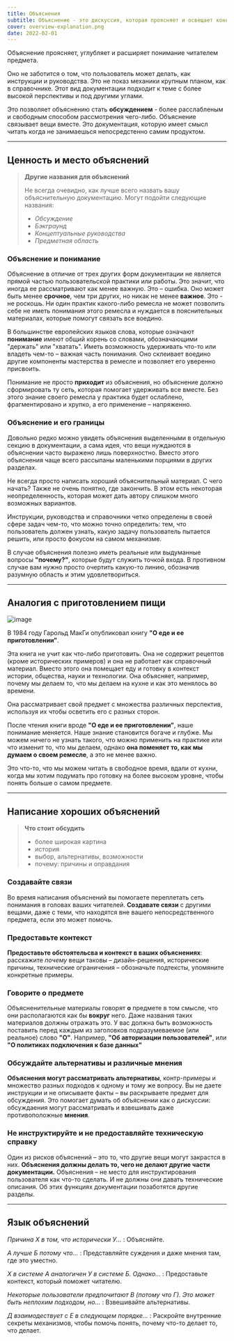 ```yaml
---
title: Объяснения
subtitle: Объяснение - это дискуссия, которая проясняет и освещает конкретную тему. Объеснение ориентировано на понимание.
cover: overview-explanation.png
date: 2022-02-01
---
```


Объяснение проясняет, углубляет и расширяет понимание читателем предмета.

Оно не заботится о том, что пользователь может делать, как инструкции и руководства. Это не показ механики крупным планом, как в справочнике. Этот вид документации подходит к теме с более высокой перспективы и под другими углами.

Это позволяет объяснению стать **обсуждением** - более расслабленым и свободным способом рассмотрения чего-либо. Объяснение связывает вещи вместе. Это документация, которую имеет смысл читать когда не занимаешься непосредстенно самим продуктом.

---

## Ценность и место объяснений

> **Другие названия для объяснений**
>
> Не всегда очевидно, как лучше всего назвать вашу объяснительную документацию.
> Могут подойти следующие названия:
>
> - _Обсуждение_
> - _Бэкграунд_
> - _Концептуальные руководства_
> - _Предметная область_

### Объяснение и понимание

Объяснение в отличие от трех других форм документации не является прямой частью пользовательской практики или работы. Это значит, что иногда ее рассматривают как менее важную. Это – ошибка. Оно может быть менее **срочное**, чем три других, но никак не менее **важное**. Это - не роскошь. Ни один практик какого-либо ремесла не может позволить себе не иметь понимания этого ремесла и нуждается в пояснительных материалах, которые помогут связать все воедино.

В большинстве европейских языков слова, которые означают **понимание** имеют общий корень со словами, обозначающими "держать" или "хватать". Иметь возможность удерживать что-то или владеть чем-то – важная часть понимания. Оно склеивает воедино другие компоненты мастерства в ремесле и позволяет его уверенно присвоить.

Понимание не просто **приходит** из объяснения, но объяснение должно сформировать ту сеть, которая помогает удерживать все вместе. Без этого знание своего ремесла у практика будет ослаблено, фрагментировано и хрупко, а его применение – напряженно.

### Объяснение и его границы

Довольно редко можно увидеть объяснения выделенными в отдельную секцию в документации, а сама идея, что вещи нуждаются в объяснении часто выражено лишь поверхностно. Вместо этого объяснения чаще всего рассыпаны маленькими порциями в других разделах.

Не всегда просто написать хороший объяснительный материал. С чего начать? Также не очень понятно, где закончить. В этом есть некоторая неопределенность, которая может дать автору слишком много возможных вариантов.

Инструкции, руководства и справочники четко определены в своей сфере задач чем-то, что можно точно определить: тем, что пользователь должен узнать, какую задачу пользователь пытается решить, или просто фокусом на самом механизме.

В случае объяснения полезно иметь реальные или выдуманные вопросы **"почему?"**, которые будут служить точкой входа. В противном случае вам нужно просто очертить какую-то линию, обозначив разумную область и этим удовлетвориться.

---

## Аналогия с приготовлением пищи

![image](/images/mcgee.jpg)

В 1984 году Гарольд МакГи опубликовал книгу **"О еде и ее приготовлении"**.

Эта книга не учит как что-либо приготовить. Она не содержит рецептов (кроме исторических примеров) и она не работает как справочный материал. Вместо этого она помещает еду и готовку в контекст истории, общества, науки и технологии. Она объясняет, например, почему мы делаем то, что мы делаем на кухне и как это менялось во времени.

Она рассматривает свой предмет с множества различных перспектив, используя их чтобы осветить его с разных сторон.

После чтения книги вроде **"О еде и ее приготовлении"**, наше понимание меняется. Наше знание становится богаче и глубже. Мы можем ничего не узнать такого, что можно применить на практике или что изменит то, что мы делаем, однако **она поменяет то, как мы думаем о своем ремесле**, а это не менее важно.

Это что-то, что мы можем читать в свободное время, вдали от кухни, когда мы хотим подумать про готовку на более высоком уровне, чтобы понять больше о самом предмете.

---

## Написание хороших объяснений

> **Что стоит обсудить**
>
> - более широкая картина
> - история
> - выбор, альтернативы, возможности
> - почему: причины и оправдания

### Создавайте связи

Во время написания объяснений вы помогаете переплетать сеть понимания в головах ваших читателей. **Создавате связи** с другими вещами, даже с теми, что находятся вне вашего непосредственного предмета, если это может помочь.

### Предоставьте контекст

**Предоставьте обстоятельсва и контекст в ваших объяснениях**: расскажите _почему_
вещи таковы – дизайн-решения, исторические причины, технические ограничения – обозначьте подтексты, упомяните конкретные примеры.

### Говорите **о** предмете

Объясненительные материалы говорят **о** предмете в том смысле, что они располагаются как бы **вокруг** него. Даже названия таких материалов должны отражать это. У вас должна быть возможность поставить перед каждым из заголовков подразумеваемое (или реальное) слово **"О"**. Например, **"Об авторизации пользователей"**, или **"О политиках подключения к базе данных"**

### Обсуждайте альтернативы и различные мнения

**Объяснения могут рассматривать альтернативы**, контр-примеры и множество разных подходов к одному и тому же вопросу. Вы не даете инструкции и не описываете факты – вы раскрываете предмет для обсуждения. Это помогает думать об объяснении как о дискуссии: обсуждаения могут рассматривать и взвешивать даже противоположные **мнения**.

### Не инструктируйте и не предоставляйте техническую справку

Один из рисков объяснений – это то, что другие вещи могут закрастся в них. **Объяснения должны делать то, чего не делают другие части документации.** Объяснения – не место для инструктирования пользователя как что-то сделать. И не должны они давать технические описания. Об этих функциях документации позаботятся другие разделы.

---

## Язык объяснений

_Причина Х в том, что исторически У..._
: Объясняйте.

_А лучше Б потому что..._
: Представляйте суждения и даже мнения там, где это уместно.

_Х в системе А аналогичен У в системе Б. Однако..._
: Предоставьте контекст, который поможет читателю.

_Некоторые пользователи предпочитают В (потому что Г). Это может быть неплохим подходом, но..._
: Взвешивайте альтернативы.

_Д взаимодествует с Е в следующем порядке..._
: Раскройте внутренние секреты механизмов, чтобы помочь понять, почему что-то делает то, что делает.
